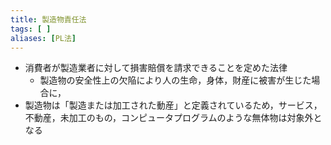 ```yaml
---
title: 製造物責任法
tags: [ ]
aliases: [PL法]
---
```


- 消費者が製造業者に対して損害賠償を請求できることを定めた法律
	- 製造物の安全性上の欠陥により人の生命，身体，財産に被害が生じた場合に，
- 製造物は「製造または加工された動産」と定義されているため，サービス，不動産，未加工のもの，コンピュータプログラムのような無体物は対象外となる